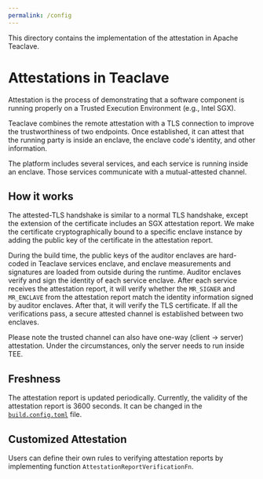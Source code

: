 ```yaml
---
permalink: /config
---
```


This directory contains the implementation of the attestation in Apache Teaclave.

# Attestations in Teaclave

Attestation is the process of demonstrating that a software component is running properly on a Trusted Execution Environment (e.g., Intel SGX). 

Teaclave combines the remote attestation with a TLS connection to improve the trustworthiness of two endpoints. Once established, it can attest that the running party is inside an enclave, the enclave code's identity, and other information.

The platform includes several services, and each service is running inside an enclave. Those services communicate with a mutual-attested channel.

## How it works

The attested-TLS handshake is similar to a normal TLS handshake, except the extension of the certificate includes an SGX attestation report. We make the certificate cryptographically bound to a specific enclave instance by adding the public key of the certificate in the attestation report.  

During the build time, the public keys of the auditor enclaves are hard-coded in Teaclave services enclave, and enclave measurements and signatures are loaded from outside during the runtime. Auditor enclaves verify and sign the identity of each service enclave. After each service receives the attestation report, it will verify whether the `MR_SIGNER` and `MR_ENCLAVE` from the attestation report match the identity information signed by auditor enclaves. After that, it will verify the
TLS certificate. If all the verifications pass, a secure attested channel is established between two enclaves.

Please note the trusted channel can also have one-way (client -> server) attestation. Under the circumstances, only the server needs to run inside TEE. 

## Freshness

The attestation report is updated periodically. Currently, the validity of the
attestation report is 3600 seconds. It can be changed in the [`build.config.toml`](https://github.com/apache/incubator-teaclave/blob/master/config/build.config.toml)
file.

## Customized Attestation 

Users can define their own rules to verifying attestation reports by implementing 
function `AttestationReportVerificationFn`.